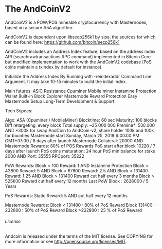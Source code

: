 # The AndCoinV2 

AndCoinV2 is a POW/POS mineable cryptocurrency with Masternodes, based on a secure A5A algorithm.

AndCoinV2 is dependent upon libsecp256k1 by sipa, the sources for which can be found here:
https://github.com/bitcoin/secp256k1

AndCoinV2 includes an Address Index feature, based on the address index API (searchrawtransactions RPC command) implemented in Bitcoin Core but modified implementation to work with the AndCoinV2 codebase (PoS coins maintain a txindex by default for instance).

Initialize the Address Index By Running with -reindexaddr Command Line Argument. It may take 10-15 minutes to build the initial index.

Main futures:
ASIC Resistance
Cpuminer
Mobile miner
Instamine Protection
Wallet Built-in Block Explorer
Masternode Reward Protection
Easy Masternode Setup
Long-Term Development & Support


Tech Scpecs:

Algo: A5A (Cpuminer / MobileMiner)
Blocktime: 60 sec
Maturity: 100 blocks
Diff retargeting: every block
Total supply: ~25 000 000
Premine*:  500.000 AND 
*300k for swap AndCoin to AndCoin-v2, share holder 100k and 100k for bounties 
Masternode start Sunday, March 25, 2018 6:00:00 PM GMT+07:00 / 8 days after launch
Masternode Collateral: 20000 AND
Masternode Rewards: 80% of POS Rewards
PoS start after block 10220 / 7 days after launch
PoS coins maturation: 24 hour
PoS min balance for stake 2000 AND
Port: 35555
RPCport: 35222

PoW Rewards: 
Block < 100 Reward: 1 AND Instamine Protection
Block < 43800 Reward: 5 AND
Block < 87600 Reward: 2.5 AND
Block < 131400 Reward: 1.25 AND
Block > 131400 Reward cut half every 3 months
Block > 525600 Reward cut half every 12 months 
Last PoW Block : 2628000 / 5 Years

PoS Rewards:
Static Reward: 5 AND cut half every 12 months

Masternode Rewards:
Block < 131400 : 80% of PoS Reward
Block 131400 - 232800 : 50% of PoS Reward
Block >232800 : 25 % of PoS Reward

###### License

Andcoin is released under the terms of the MIT license. See COPYING for more information or see http://opensource.org/licenses/MIT.

